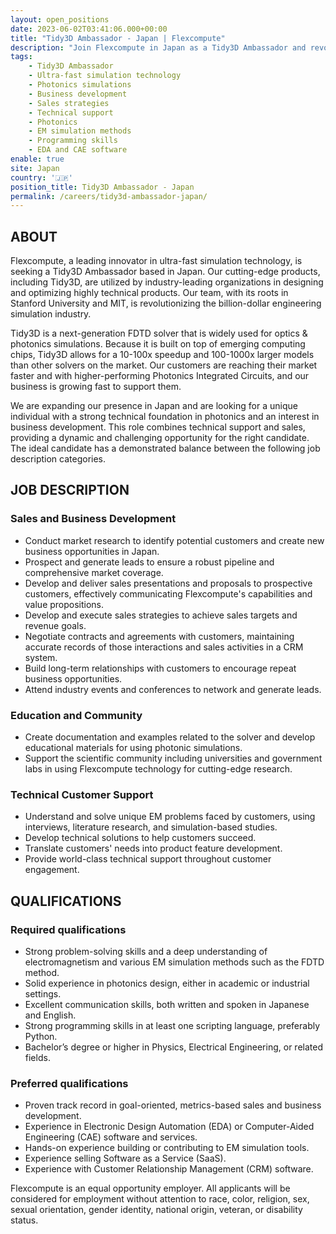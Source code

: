 ```yaml
---
layout: open_positions
date: 2023-06-02T03:41:06.000+00:00
title: "Tidy3D Ambassador - Japan | Flexcompute"
description: "Join Flexcompute in Japan as a Tidy3D Ambassador and revolutionize photonics simulations."
tags:
    - Tidy3D Ambassador
    - Ultra-fast simulation technology
    - Photonics simulations
    - Business development
    - Sales strategies
    - Technical support
    - Photonics
    - EM simulation methods
    - Programming skills
    - EDA and CAE software
enable: true
site: Japan
country: '🇯🇵'
position_title: Tidy3D Ambassador - Japan
permalink: /careers/tidy3d-ambassador-japan/
---
```

## ABOUT
Flexcompute, a leading innovator in ultra-fast simulation technology, is seeking a Tidy3D Ambassador based in Japan.
Our cutting-edge products, including Tidy3D, are utilized by industry-leading organizations in designing and optimizing highly technical products. Our team, with its roots in Stanford University and MIT, is revolutionizing the billion-dollar engineering simulation industry.

Tidy3D is a next-generation FDTD solver that is widely used for optics & photonics simulations. Because it is built on top of emerging computing chips, Tidy3D allows for a 10-100x speedup and 100-1000x larger models than other solvers on the market. Our customers are reaching their market faster and with higher-performing Photonics Integrated Circuits, and our business is growing fast to support them.

We are expanding our presence in Japan and are looking for a unique individual with a strong technical foundation in photonics and an interest in business development. This role combines technical support and sales, providing a dynamic and challenging opportunity for the right candidate. The ideal candidate has a demonstrated balance between the following job description categories.

## JOB DESCRIPTION
### Sales and Business Development
- Conduct market research to identify potential customers and create new business opportunities in Japan.
- Prospect and generate leads to ensure a robust pipeline and comprehensive market coverage.
- Develop and deliver sales presentations and proposals to prospective customers, effectively communicating Flexcompute's capabilities and value propositions.
- Develop and execute sales strategies to achieve sales targets and revenue goals.
- Negotiate contracts and agreements with customers, maintaining accurate records of those interactions and sales activities in a CRM system.
- Build long-term relationships with customers to encourage repeat business opportunities.
- Attend industry events and conferences to network and generate leads.

### Education and Community
- Create documentation and examples related to the solver and develop educational materials for using photonic simulations.
- Support the scientific community including universities and government labs in using Flexcompute technology for cutting-edge research.

### Technical Customer Support
- Understand and solve unique EM problems faced by customers, using interviews, literature research, and simulation-based studies.
- Develop technical solutions to help customers succeed.
- Translate customers' needs into product feature development.
- Provide world-class technical support throughout customer engagement.

<div class="space20"></div>

## QUALIFICATIONS
### Required qualifications
- Strong problem-solving skills and a deep understanding of electromagnetism and various EM simulation methods such as the FDTD method.
- Solid experience in photonics design, either in academic or industrial settings.
- Excellent communication skills, both written and spoken in Japanese and English.
- Strong programming skills in at least one scripting language, preferably Python.
- Bachelor’s degree or higher in Physics, Electrical Engineering, or related fields.

### Preferred qualifications
- Proven track record in goal-oriented, metrics-based sales and business development.
- Experience in Electronic Design Automation (EDA) or Computer-Aided Engineering (CAE) software and services.
- Hands-on experience building or contributing to EM simulation tools.
- Experience selling Software as a Service (SaaS).
- Experience with Customer Relationship Management (CRM) software.

<div class="space20"></div>

Flexcompute is an equal opportunity employer. All applicants will be considered for employment without attention to race, color, religion, sex, sexual orientation, gender identity, national origin, veteran, or disability status.
